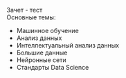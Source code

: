 Зачет - тест  
Основные темы:
- Машинное обучение
- Анализ данных
- Интеллектуальный анализ данных
- Большие данные
- Нейронные сети
- Стандарты Data Science